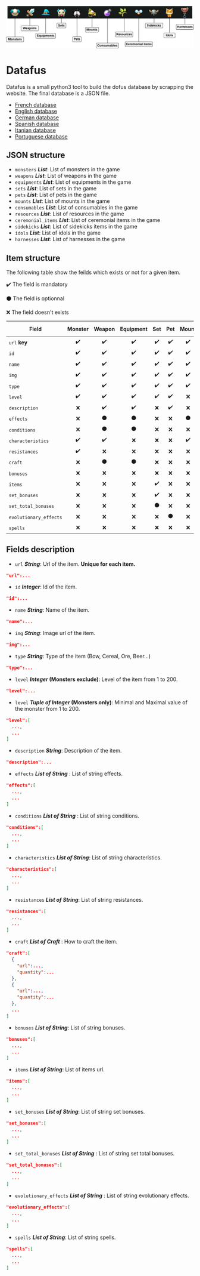 <img src="https://github.com/LucBerge/Datafus/raw/master/images/banner_tags.png" />

# Datafus

Datafus is a small python3 tool to build the dofus database by scrapping the website. The final database is a JSON file.

- [French database](https://github.com/LucBerge/Datafus/blob/master/data/dofus.fr.json)
- [English database](https://github.com/LucBerge/Datafus/blob/master/data/dofus.en.json)
- [German database](https://github.com/LucBerge/Datafus/blob/master/data/dofus.de.json)
- [Spanish database](https://github.com/LucBerge/Datafus/blob/master/data/dofus.es.json)
- [Itanian database](https://github.com/LucBerge/Datafus/blob/master/data/dofus.it.json)
- [Portuguese database](https://github.com/LucBerge/Datafus/blob/master/data/dofus.pt.json)

## JSON structure

- `monsters`  **_List_**: List of monsters in the game
- `weapons` **_List_**: List of weapons in the game
- `equipments` **_List_**: List of equipments in the game
- `sets` **_List_**: List of sets in the game
- `pets` **_List_**: List of pets in the game
- `mounts` **_List_**: List of mounts in the game
- `consumables` **_List_**: List of consumables in the game
- `resources` **_List_**: List of resources in the game
- `ceremonial_items` **_List_**: List of ceremonial items in the game
- `sidekicks` **_List_**: List of sidekicks items in the game
- `idols` **_List_**: List of idols in the game
- `harnesses` **_List_**: List of harnesses in the game

## Item structure

The following table show the feilds which exists or not for a given item.

✔️ The field is mandatory

⚫ The field is optionnal

❌ The field doesn't exists


|Field                 | Monster | Weapon | Equipment | Set | Pet | Mount | Consumable | Resource | Cremonial item | Sidekick | Idol | Harnesse |
|----------------------|:-------:|:------:|:---------:|:---:|:---:|:-----:|:----------:|:--------:|:--------------:|:--------:|:----:|:--------:|
|`url` **key**         |✔️       |✔️       |✔️          |✔️   |✔️    |✔️      |✔️          |✔️         |✔️               |✔️        |✔️     |✔️         |
|`id`                  |✔️       |✔️       |✔️          |✔️   |✔️    |✔️      |✔️          |✔️         |✔️               |✔️        |✔️     |✔️         |
|`name`                |✔️       |✔️       |✔️          |✔️   |✔️    |✔️      |✔️          |✔️         |✔️               |✔️        |✔️     |✔️         |
|`img`                 |✔️       |✔️       |✔️          |✔️   |✔️    |✔️      |✔️          |✔️         |✔️               |✔️        |✔️     |✔️         |
|`type`                |✔️       |✔️       |✔️          |✔️   |✔️    |✔️      |✔️          |✔️         |✔️               |✔️        |✔️     |✔️         |
|`level`               |✔️       |✔️       |✔️          |✔️   |✔️    |❌     |✔️           |✔️         |✔️               |❌       |✔️     |✔️         |
|`description`         |❌       |✔️       |✔️          |❌   |✔️    |❌     |✔️          |✔️         |✔️               |✔️        |✔️     |✔️         |
|`effects`             |❌       |⚫       |⚫          |❌   |❌    |⚫     |⚫         |⚫         |⚫               |❌        |❌     |❌        |
|`conditions`          |❌       |⚫       |⚫          |❌   |❌    |❌     |⚫         |⚫         |⚫               |❌        |❌     |⚫        |
|`characteristics`     |✔️       |✔️       |❌          |❌   |❌    |✔️     |❌          |❌        |⚫               |✔️        |❌     |❌        |
|`resistances`         |✔️       |❌       |❌          |❌   |❌    |❌     |❌         |❌         |❌              |❌        |❌     |❌        |
|`craft`               |❌       |⚫       |⚫          |❌   |❌    |❌     |⚫         |⚫         |⚫               |❌        |✔️     |⚫        |
|`bonuses`             |❌       |❌       |❌          |❌   |❌    |❌     |❌         |❌         |❌              |❌        |✔️     |❌        |
|`items`               |❌       |❌       |❌          |✔️   |❌    |❌     |❌         |❌         |❌              |❌        |❌     |❌        |
|`set_bonuses`         |❌       |❌       |❌          |✔️   |❌    |❌     |❌         |❌         |❌              |❌        |❌     |❌        |
|`set_total_bonuses`   |❌       |❌       |❌          |⚫   |❌    |❌     |❌         |❌         |❌              |❌        |❌     |❌        |
|`evolutionary_effects`|❌       |❌       |❌          |❌   |⚫    |❌     |❌         |❌         |❌              |❌        |❌     |❌        |
|`spells`              |❌       |❌       |❌          |❌   |❌    |❌     |❌        |❌          |❌              |❌        |✔️     |❌        |

## Fields description

- `url` **_String_**: Url of the item. **Unique for each item.**
```json
"url":...
```

- `id` **_Integer_**: Id of the item.
```json
"id":...
```

- `name` **_String_**: Name of the item.
```json
"name":...
```

- `img` **_String_**: Image url of the item.
```json
"img":...
```

- `type` **_String_**: Type of the item (Bow, Cereal, Ore, Beer...)
```json
"type":...
```

- `level` **_Integer_ (Monsters exclude)**: Level of the item from 1 to 200.
```json
"level":...
```

- `level` **_Tuple of Integer_ (Monsters only)**: Minimal and Maximal value of the monster from 1 to 200.
```json
"level":[
  ...,
  ...
]
```

- `description`  **_String_**: Description of the item.
```json
"description":...
```

- `effects` **_List of String_** : List of string effects.
```json
"effects":[
  ...,
  ...
]
```

- `conditions` **_List of String_** : List of string conditions.
```json
"conditions":[
  ...,
  ...
]
```

- `characteristics` **_List of String_**: List of string characteristics.
```json
"characteristics":[
  ...,
  ...
]
```

- `resistances` **_List of String_**: List of string resistances.
```json
"resistances":[
  ...,
  ...
]
```

- `craft` **_List of Craft_** : How to craft the item.
```json
"craft":[
  {
    "url":...,
    "quantity":...
  },
  {
    "url":...,
    "quantity":...
  },
  ...
]
```

- `bonuses` **_List of String_**: List of string bonuses.
```json
"bonuses":[
  ...,
  ...
]
```

- `items` **_List of String_**: List of items url.
```json
"items":[
  ...,
  ...
]
```

- `set_bonuses` **_List of String_**: List of string set bonuses.
```json
"set_bonuses":[
  ...,
  ...
]
```

- `set_total_bonuses` **_List of String_** : List of string set total bonuses.
```json
"set_total_bonuses":[
  ...,
  ...
]
```

- `evolutionary_effects` **_List of String_** : List of string evolutionary effects.
```json
"evolutionary_effects":[
  ...,
  ...
]
```

- `spells` **_List of String_**: List of string spells.
```json
"spells":[
  ...,
  ...
]
```
